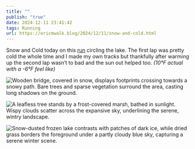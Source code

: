 ```yaml
---
title: ""
publish: "true"
date: 2024-12-11 23:41:42
tags: Running
url: https://ericmwalk.blog/2024/12/11/snow-and-cold.html
---
```


Snow and Cold today on this [run](https://strava.com/activities/13095647575) circling the lake. The first lap was pretty cold the whole time and I made my own tracks but thankfully after warming up the second lap wasn’t to bad and the sun out helped too. *(10°F actual with a -6°F feel like)*

![Wooden bridge, covered in snow, displays footprints crossing towards a snowy path. Bare trees and sparse vegetation surround the area, casting long shadows on the ground.](https://ericmwalk.blog/uploads/2024/img-1226.jpeg)

![A leafless tree stands by a frost-covered marsh, bathed in sunlight. Wispy clouds scatter across the expansive sky, underlining the serene, wintry landscape.](https://ericmwalk.blog/uploads/2024/img-1231.jpeg)

![Snow-dusted frozen lake contrasts with patches of dark ice, while dried grass borders the foreground under a partly cloudy blue sky, capturing a serene winter scene.](https://ericmwalk.blog/uploads/2024/img-1234-edited.jpeg)